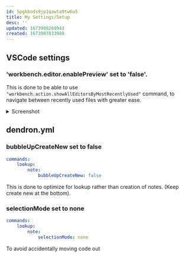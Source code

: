 ```yaml
---
id: 5pgkbods9jp1qawta9tw6u5
title: My Settings/Setup
desc: ''
updated: 1673908269943
created: 1673907833988
---
```


## VSCode settings
### 'workbench.editor.enablePreview'  set to 'false'.
This is done to be able to use `"workbench.action.showAllEditorsByMostRecentlyUsed"` command, to navigate between recently used files with greater ease.

<details>
<summary>Screenshot </summary>

![img](/assets/images/Screen_Shot_2023-01-16_at_2.26.34_PM.png){max-width: 500px, display: block, margin: 0 auto}
</details>

## dendron.yml
### bubbleUpCreateNew set to false

```yml
commands:
    lookup:
        note:
            bubbleUpCreateNew: false
```

This is done to optimize for lookup rather than creation of notes. (Keep create new at the bottom).

### selectionMode set to none
```yml
commands:
    lookup:
        note:
            selectionMode: none
```
To avoid accidentally moving code out 